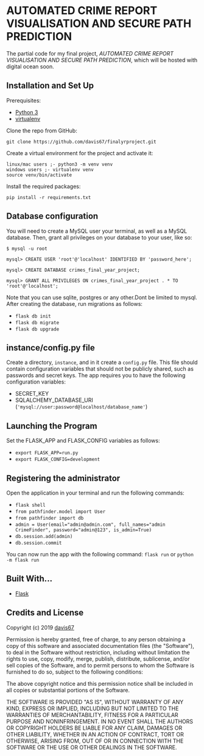 # AUTOMATED CRIME REPORT VISUALISATION AND SECURE PATH PREDICTION

The partial code for my final project, *AUTOMATED CRIME REPORT VISUALISATION AND SECURE PATH PREDICTION*, which will be hosted with digital ocean soon.

## Installation and Set Up
Prerequisites:
* [Python 3](https://www.python.org/download/releases/3.6.7/)
* [virtualenv](https://virtualenv.pypa.io/en/stable/)

Clone the repo from GitHub:
```
git clone https://github.com/davis67/finalyrproject.git
```

Create a virtual environment for the project and activate it:

```
linux/mac users ;- python3 -m venv venv
windows users ;- virtualenv venv
source venv/bin/activate
```

Install the required packages:
```
pip install -r requirements.txt
```

## Database configuration
You will need to create a MySQL user your terminal, as well as a MySQL database. Then, grant all privileges on your database to your user, like so:

```
$ mysql -u root

mysql> CREATE USER 'root'@'localhost' IDENTIFIED BY 'password_here';

mysql> CREATE DATABASE crimes_final_year_project;

mysql> GRANT ALL PRIVILEGES ON crimes_final_year_project . * TO 'root'@'localhost';
```

Note that you can use sqlite, postgres or any other.Dont be limited to mysql. After creating the database, run migrations as follows:

* `flask db init`
* `flask db migrate`
* `flask db upgrade`

## instance/config.py file
Create a directory, `instance`, and in it create a `config.py` file. This file should contain configuration variables that should not be publicly shared, such as passwords and secret keys. The app requires you to have the following configuration
variables:
* SECRET_KEY
* SQLALCHEMY_DATABASE_URI (`'mysql://user:password@localhost/database_name'`)

## Launching the Program
Set the FLASK_APP and FLASK_CONFIG variables as follows:

* `export FLASK_APP=run.py`
* `export FLASK_CONFIG=development`

## Registering the administrator
Open the application in your terminal and run the following commands:

* `flask shell`
* `from pathfinder.model import User`
* `from pathfinder import db`
* `admin = User(email="admin@admin.com", full_names="admin CrimeFinder", password="admin@123", is_admin=True)`
* `db.session.add(admin)`
* `db.session.commit`

You can now run the app with the following command: `flask run` or `python -m flask run`

## Built With...
* [Flask](http://flask.pocoo.org/)

## Credits and License

Copyright (c) 2019 [davis67](https://github.com/davis67)

Permission is hereby granted, free of charge, to any person obtaining a copy of this software and associated documentation files (the "Software"), to deal in the Software without restriction, including without limitation the rights to use, copy, modify, merge, publish, distribute, sublicense, and/or sell copies of the Software, and to permit persons to whom the Software is furnished to do so, subject to the following conditions:

The above copyright notice and this permission notice shall be included in all copies or substantial portions of the Software.

THE SOFTWARE IS PROVIDED "AS IS", WITHOUT WARRANTY OF ANY KIND, EXPRESS OR IMPLIED, INCLUDING BUT NOT LIMITED TO THE WARRANTIES OF MERCHANTABILITY, FITNESS FOR A PARTICULAR PURPOSE AND NONINFRINGEMENT. IN NO EVENT SHALL THE AUTHORS OR COPYRIGHT HOLDERS BE LIABLE FOR ANY CLAIM, DAMAGES OR OTHER LIABILITY, WHETHER IN AN ACTION OF CONTRACT, TORT OR OTHERWISE, ARISING FROM, OUT OF OR IN CONNECTION WITH THE SOFTWARE OR THE USE OR OTHER DEALINGS IN THE SOFTWARE.
